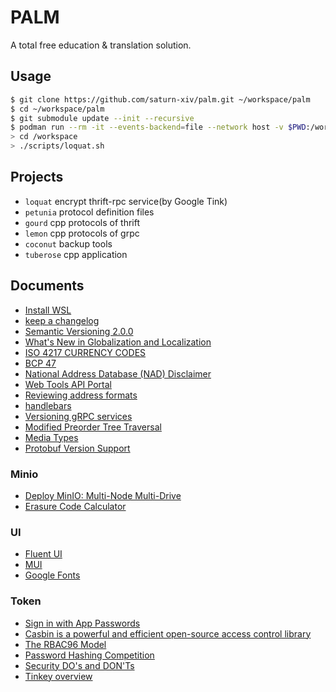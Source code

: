 # PALM

A total free education &amp; translation solution.

## Usage

```bash
$ git clone https://github.com/saturn-xiv/palm.git ~/workspace/palm
$ cd ~/workspace/palm
$ git submodule update --init --recursive
$ podman run --rm -it --events-backend=file --network host -v $PWD:/workspace:z ubuntu:latest
> cd /workspace
> ./scripts/loquat.sh
```

## Projects

- `loquat` encrypt thrift-rpc service(by Google Tink)
- `petunia` protocol definition files
- `gourd` cpp protocols of thrift
- `lemon` cpp protocols of grpc
- `coconut` backup tools
- `tuberose` cpp application

## Documents

- [Install WSL](https://docs.microsoft.com/en-us/windows/wsl/install)
- [keep a changelog](https://keepachangelog.com/en/1.0.0/)
- [Semantic Versioning 2.0.0](https://semver.org/)
- [What's New in Globalization and Localization](<https://docs.microsoft.com/en-us/previous-versions/dotnet/netframework-4.0/dd997383(v=vs.100)?redirectedfrom=MSDN>)
- [ISO 4217 CURRENCY CODES](https://www.iso.org/iso-4217-currency-codes.html)
- [BCP 47](https://www.iana.org/assignments/language-subtag-registry/language-subtag-registry)
- [National Address Database (NAD) Disclaimer](https://www.transportation.gov/gis/national-address-database/national-address-database-nad-disclaimer)
- [Web Tools API Portal](https://www.usps.com/business/web-tools-apis/)
- [Reviewing address formats](https://help.shopify.com/en/manual/shipping/shopify-shipping/reviewing-address-formats)
- [handlebars](https://handlebarsjs.com/guide/)
- [Versioning gRPC services](https://docs.microsoft.com/en-us/aspnet/core/grpc/versioning?view=aspnetcore-6.0)
- [Modified Preorder Tree Traversal](https://gist.github.com/tmilos/f2f999b5839e2d42d751)
- [Media Types](https://www.iana.org/assignments/media-types/media-types.xhtml)
- [Protobuf Version Support](https://protobuf.dev/support/version-support/)

### Minio

- [Deploy MinIO: Multi-Node Multi-Drive](https://min.io/docs/minio/linux/operations/install-deploy-manage/deploy-minio-multi-node-multi-drive.html)
- [Erasure Code Calculator](https://min.io/product/erasure-code-calculator)

### UI

- [Fluent UI](https://developer.microsoft.com/en-us/fluentui#/controls/web)
- [MUI](https://mui.com/getting-started/installation/)
- [Google Fonts](https://developers.google.com/fonts/docs/material_icons#setup_method_2_self_hosting)

### Token

- [Sign in with App Passwords](https://support.google.com/accounts/answer/185833?hl=en)
- [Casbin is a powerful and efficient open-source access control library](https://casbin.org/docs/en/overview)
- [The RBAC96 Model](https://profsandhu.com/cs6393_s12/lecture-rbac96.pdf)
- [Password Hashing Competition](https://www.password-hashing.net/)
- [Security DO's and DON'Ts](https://quasar.dev/security/dos-and-donts)
- [Tinkey overview](https://developers.google.com/tink/tinkey-overview)
